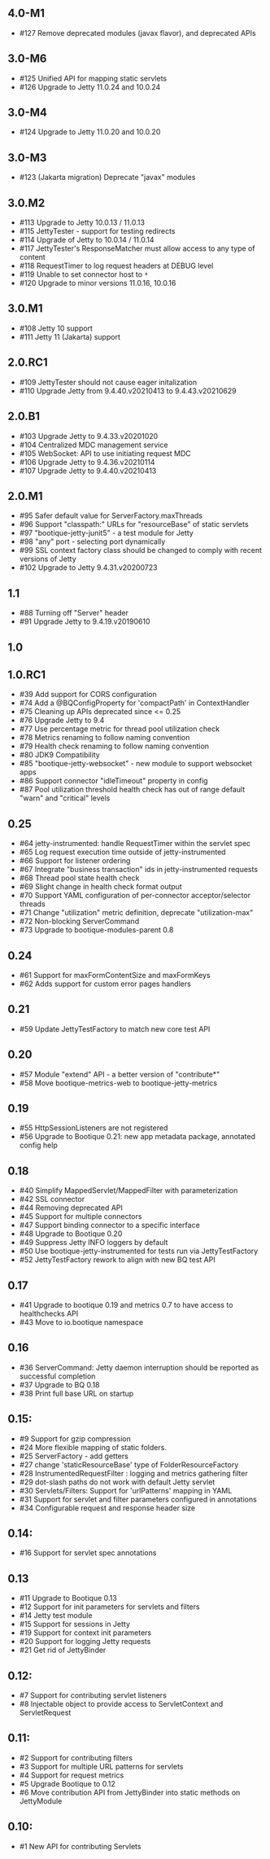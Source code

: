 ## 4.0-M1

* #127 Remove deprecated modules (javax flavor), and deprecated APIs

## 3.0-M6

* #125 Unified API for mapping static servlets
* #126 Upgrade to Jetty 11.0.24 and 10.0.24

## 3.0-M4

* #124 Upgrade to Jetty 11.0.20 and 10.0.20

## 3.0-M3

* #123 (Jakarta migration) Deprecate "javax" modules

## 3.0.M2

* #113 Upgrade to Jetty 10.0.13 / 11.0.13
* #115 JettyTester - support for testing redirects
* #114 Upgrade of Jetty to 10.0.14 / 11.0.14
* #117 JettyTester's ResponseMatcher must allow access to any type of content
* #118 RequestTimer to log request headers at DEBUG level
* #119 Unable to set connector host to `*`
* #120 Upgrade to minor versions 11.0.16, 10.0.16

## 3.0.M1

* #108 Jetty 10 support
* #111 Jetty 11 (Jakarta) support

## 2.0.RC1

* #109 JettyTester should not cause eager initalization
* #110 Upgrade Jetty from 9.4.40.v20210413 to 9.4.43.v20210629

## 2.0.B1

* #103 Upgrade Jetty to 9.4.33.v20201020
* #104 Centralized MDC management service
* #105 WebSocket: API to use initiating request MDC
* #106 Upgrade Jetty to 9.4.36.v20210114
* #107 Upgrade Jetty to 9.4.40.v20210413

## 2.0.M1

* #95 Safer default value for ServerFactory.maxThreads
* #96 Support "classpath:" URLs for "resourceBase" of static servlets
* #97 "bootique-jetty-junit5" - a test module for Jetty 
* #98 "any" port - selecting port dynamically
* #99 SSL context factory class should be changed to comply with recent versions of Jetty
* #102 Upgrade to Jetty 9.4.31.v20200723

## 1.1

* #88 Turning off "Server" header
* #91 Upgrade Jetty to 9.4.19.v20190610

## 1.0

## 1.0.RC1

* #39 Add support for CORS configuration
* #74 Add a @BQConfigProperty for 'compactPath' in ContextHandler
* #75 Cleaning up APIs deprecated since <= 0.25
* #76 Upgrade Jetty to 9.4
* #77 Use percentage metric for thread pool utilization check
* #78 Metrics renaming to follow naming convention
* #79 Health check renaming to follow naming convention
* #80 JDK9 Compatibility
* #85 "bootique-jetty-websocket" - new module to support websocket apps
* #86 Support connector "idleTimeout" property in config 
* #87 Pool utilization threshold health check has out of range default "warn" and "critical" levels

## 0.25

* #64 jetty-instrumented: handle RequestTimer within the servlet spec
* #65 Log request execution time outside of jetty-instrumented
* #66 Support for listener ordering
* #67 Integrate "business transaction" ids in jetty-instrumented requests
* #68 Thread pool state health check
* #69 Slight change in health check format output 
* #70 Support YAML configuration of per-connector acceptor/selector threads
* #71 Change "utilization" metric definition, deprecate "utilization-max"
* #72 Non-blocking ServerCommand
* #73 Upgrade to bootique-modules-parent 0.8

## 0.24

* #61 Support for maxFormContentSize and maxFormKeys
* #62 Adds support for custom error pages handlers

## 0.21

* #59 Update JettyTestFactory to match new core test API

## 0.20

* #57 Module "extend" API - a better version of "contribute*"
* #58 Move bootique-metrics-web to bootique-jetty-metrics

## 0.19

* #55 HttpSessionListeners are not registered
* #56 Upgrade to Bootique 0.21: new app metadata package, annotated config help

## 0.18

* #40 Simplify MappedServlet/MappedFilter with parameterization
* #42 SSL connector
* #44 Removing deprecated API
* #45 Support for multiple connectors
* #47 Support binding connector to a specific interface
* #48 Upgrade to Bootique 0.20
* #49 Suppress Jetty INFO loggers by default
* #50 Use bootique-jetty-instrumented for tests run via JettyTestFactory
* #52 JettyTestFactory rework to align with new BQ test API

## 0.17

* #41 Upgrade to bootique 0.19 and metrics 0.7 to have access to healthchecks API
* #43 Move to io.bootique namespace

## 0.16

* #36 ServerCommand: Jetty daemon interruption should be reported as successful completion
* #37 Upgrade to BQ 0.18
* #38 Print full base URL on startup

## 0.15:

*  #9 Support for gzip compression
* #24 More flexible mapping of static folders.
* #25 ServerFactory - add getters
* #27 change 'staticResourceBase' type of FolderResourceFactory
* #28 InstrumentedRequestFilter : logging and metrics gathering filter 
* #29 dot-slash paths do not work with default Jetty servlet
* #30 Servlets/Filters: Support for 'urlPatterns' mapping in YAML
* #31 Support for servlet and filter parameters configured in annotations 
* #34 Configurable request and response header size

## 0.14:

* #16 Support for servlet spec annotations

## 0.13

* #11 Upgrade to Bootique 0.13
* #12 Support for init parameters for servlets and filters
* #14 Jetty test module
* #15 Support for sessions in Jetty
* #19 Support for context init parameters
* #20 Support for logging Jetty requests
* #21 Get rid of JettyBinder
  
## 0.12:

* #7 Support for contributing servlet listeners
* #8 Injectable object to provide access to ServletContext and ServletRequest

## 0.11:

* #2 Support for contributing filters
* #3 Support for multiple URL patterns for servlets
* #4 Support for request metrics
* #5 Upgrade Bootique to 0.12
* #6 Move contribution API from JettyBinder into static methods on JettyModule
 
## 0.10:

* #1 New API for contributing Servlets
